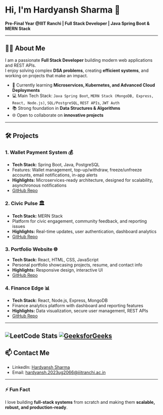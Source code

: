 # Hi, I'm Hardyansh Sharma 👋

**Pre-Final Year @IIIT Ranchi | Full Stack Developer | Java Spring Boot & MERN Stack**

---

## 🧑‍💻 About Me
I am a passionate **Full Stack Developer** building modern web applications and REST APIs.  
I enjoy solving complex **DSA problems**, creating **efficient systems**, and working on projects that make an impact.

- 🌱 Currently learning **Microservices, Kubernetes, and Advanced Cloud Deployments**
- 💻 Main Tech Stack: `Java Spring Boot`, `MERN Stack (MongoDB, Express, React, Node.js)`, `SQL/PostgreSQL`, `REST APIs`, `JWT Auth`
- 📚 Strong foundation in **Data Structures & Algorithms**
- 🌐 Open to collaborate on **innovative projects**  

---

## 🛠️ Projects

### 1. **Wallet Payment System** 💰
- **Tech Stack:** Spring Boot, Java, PostgreSQL
- Features: Wallet management, top-up/withdraw, freeze/unfreeze accounts, email notifications, in-app alerts
- **Highlights:** Microservices-ready architecture, designed for scalability, asynchronous notifications
- [GitHub Repo](https://github.com/NoBrain-UI/Wallet_Payment_System)

### 2. **Civic Pulse** 🏛️
- **Tech Stack:** MERN Stack
- Platform for civic engagement, community feedback, and reporting issues
- **Highlights:** Real-time updates, user authentication, dashboard analytics
- [GitHub Repo](https://github.com/NoBrain-UI/CivicPulse)

### 3. **Portfolio Website** 🌐
- **Tech Stack:** React, HTML, CSS, JavaScript
- Personal portfolio showcasing projects, resume, and contact info
- **Highlights:** Responsive design, interactive UI
- [GitHub Repo](https://github.com/NoBrain-UI/portfolio)  

### 4. **Finance Edge** 📊
- **Tech Stack:** React, Node.js, Express, MongoDB
- Finance analytics platform with dashboard and reporting features
- **Highlights:** Data visualization, secure user management, REST APIs
- [GitHub Repo](https://github.com/NoBrain-UI/expense-tracker)  

---
![LeetCode Stats](https://leetcard.jacoblin.cool/SharmaFTW?theme=dark&font=source_code_pro)
[![GeeksforGeeks](https://img.shields.io/badge/GeeksforGeeks-Profile-green?logo=geeksforgeeks)](https://www.geeksforgeeks.org/user/nobrain/)
---

## 📫 Contact Me
- LinkedIn: [Hardyansh Sharma](https://www.linkedin.com/in/hardyansh-sharma-iiitr)
- Email: hardyansh.2023ug2066@iiitranchi.ac.in

---

### ⚡ Fun Fact
I love building **full-stack systems** from scratch and making them **scalable, robust, and production-ready**.
